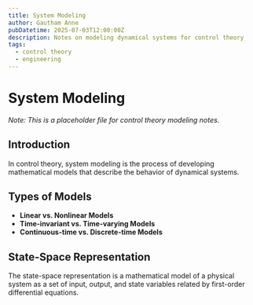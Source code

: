 ```yaml
---
title: System Modeling
author: Gautham Anne
pubDatetime: 2025-07-03T12:00:00Z
description: Notes on modeling dynamical systems for control theory
tags:
  - control theory
  - engineering
---
```


# System Modeling

_Note: This is a placeholder file for control theory modeling notes._

## Introduction

In control theory, system modeling is the process of developing mathematical models that describe the behavior of dynamical systems.

## Types of Models

- **Linear vs. Nonlinear Models**
- **Time-invariant vs. Time-varying Models**
- **Continuous-time vs. Discrete-time Models**

## State-Space Representation

The state-space representation is a mathematical model of a physical system as a set of input, output, and state variables related by first-order differential equations.
